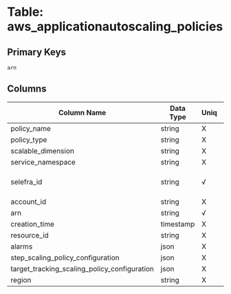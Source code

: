 # Table: aws_applicationautoscaling_policies

## Primary Keys 

```
arn
```


## Columns 

|  Column Name   |  Data Type  | Uniq | Nullable | Description | 
|  ----  | ----  | ----  | ----  | ---- | 
| policy_name | string | X | √ |  | 
| policy_type | string | X | √ |  | 
| scalable_dimension | string | X | √ |  | 
| service_namespace | string | X | √ |  | 
| selefra_id | string | √ | √ | primary keys value md5 | 
| account_id | string | X | √ |  | 
| arn | string | √ | √ |  | 
| creation_time | timestamp | X | √ |  | 
| resource_id | string | X | √ |  | 
| alarms | json | X | √ |  | 
| step_scaling_policy_configuration | json | X | √ |  | 
| target_tracking_scaling_policy_configuration | json | X | √ |  | 
| region | string | X | √ |  | 


